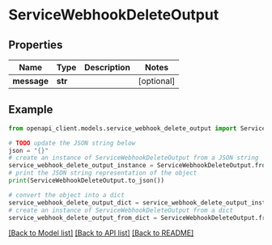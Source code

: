 # ServiceWebhookDeleteOutput


## Properties

Name | Type | Description | Notes
------------ | ------------- | ------------- | -------------
**message** | **str** |  | [optional] 

## Example

```python
from openapi_client.models.service_webhook_delete_output import ServiceWebhookDeleteOutput

# TODO update the JSON string below
json = "{}"
# create an instance of ServiceWebhookDeleteOutput from a JSON string
service_webhook_delete_output_instance = ServiceWebhookDeleteOutput.from_json(json)
# print the JSON string representation of the object
print(ServiceWebhookDeleteOutput.to_json())

# convert the object into a dict
service_webhook_delete_output_dict = service_webhook_delete_output_instance.to_dict()
# create an instance of ServiceWebhookDeleteOutput from a dict
service_webhook_delete_output_from_dict = ServiceWebhookDeleteOutput.from_dict(service_webhook_delete_output_dict)
```
[[Back to Model list]](../README.md#documentation-for-models) [[Back to API list]](../README.md#documentation-for-api-endpoints) [[Back to README]](../README.md)


